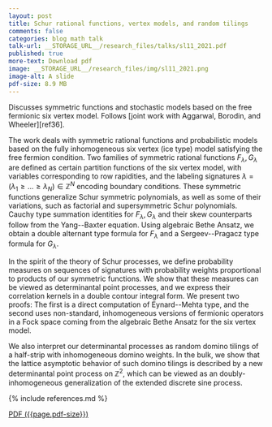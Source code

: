 ```yaml
---
layout: post
title: Schur rational functions, vertex models, and random tilings
comments: false
categories: blog math talk
talk-url: __STORAGE_URL__/research_files/talks/sl11_2021.pdf
published: true
more-text: Download pdf
image: __STORAGE_URL__/research_files/img/sl11_2021.png
image-alt: A slide
pdf-size: 8.9 MB
---
```


Discusses symmetric functions and stochastic models based on the free fermionic six vertex model. Follows [joint work with Aggarwal, Borodin, and Wheeler][ref36].

The work deals with symmetric rational functions and probabilistic models based on the fully inhomogeneous six vertex (ice type) model satisfying the free fermion condition. Two families of symmetric rational functions $F_\lambda,G_\lambda$ are defined as certain partition functions of the six vertex model, with variables corresponding to row rapidities, and the labeling signatures $\lambda=(\lambda_1\ge \ldots\ge \lambda_N)\in \mathbb{Z}^N$ encoding boundary conditions. These symmetric functions generalize Schur symmetric polynomials, as well as some of their variations, such as factorial and supersymmetric Schur polynomials. Cauchy type summation identities for $F_\lambda,G_\lambda$ and their skew counterparts follow from the Yang--Baxter equation. Using algebraic Bethe Ansatz, we obtain a double alternant type formula for $F_\lambda$ and a Sergeev--Pragacz type formula for $G_\lambda$.

In the spirit of the theory of Schur processes, we define probability measures on sequences of signatures with probability weights proportional to products of our symmetric functions. We show that these measures can be viewed as determinantal point processes, and we express their correlation kernels in a double contour integral form. We present two proofs: The first is a direct computation of Eynard--Mehta type, and the second uses non-standard, inhomogeneous versions of fermionic operators in a Fock space coming from the algebraic Bethe Ansatz for the six vertex model.

We also interpret our determinantal processes as random domino tilings of a half-strip with inhomogeneous domino weights. In the bulk, we show that the lattice asymptotic behavior of such domino tilings is described by a new determinantal point process on $\mathbb{Z}^{2}$, which can be viewed as an doubly-inhomogeneous generalization of the extended discrete sine process.

{% include references.md %}

<!--more-->

<a href="{{ page.talk-url | replace: '__STORAGE_URL__', site.storage_url}}" target="_blank">PDF ({{page.pdf-size}})</a>
